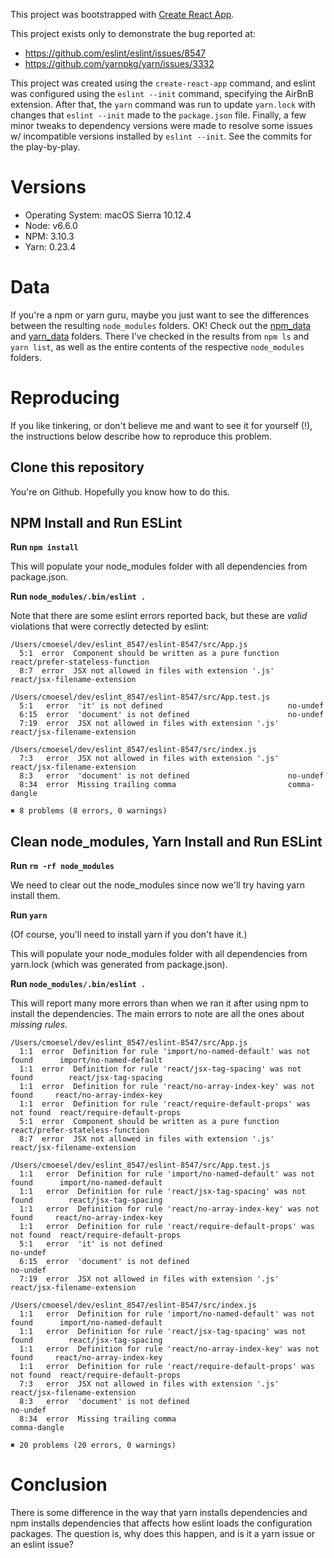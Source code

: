 This project was bootstrapped with [Create React App](https://github.com/facebookincubator/create-react-app).

This project exists only to demonstrate the bug reported at:
* https://github.com/eslint/eslint/issues/8547
* https://github.com/yarnpkg/yarn/issues/3332

This project was created using the `create-react-app` command, and eslint was configured using the `eslint --init` command, specifying the AirBnB extension.  After that, the `yarn` command was run to update `yarn.lock` with changes that `eslint --init` made to the `package.json` file.  Finally, a few minor tweaks to dependency versions were made to resolve some issues w/ incompatible versions installed by `eslint --init`.  See the commits for the play-by-play.

# Versions

* Operating System: macOS Sierra 10.12.4
* Node: v6.6.0
* NPM: 3.10.3
* Yarn: 0.23.4

# Data

If you're a npm or yarn guru, maybe you just want to see the differences between the resulting `node_modules` folders.  OK!  Check out the [npm_data](npm_data) and [yarn_data](yarn_data) folders.  There I've checked in the results from `npm ls` and `yarn list`, as well as the entire contents of the respective `node_modules` folders.

# Reproducing

If you like tinkering, or don't believe me and want to see it for yourself (!), the instructions below describe how to reproduce this problem.

## Clone this repository

You're on Github.  Hopefully you know how to do this.

## NPM Install and Run ESLint

**Run `npm install`**

This will populate your node_modules folder with all dependencies from package.json.

**Run `node_modules/.bin/eslint .`**

Note that there are some eslint errors reported back, but these are _valid_ violations that were correctly detected by eslint:

```
/Users/cmoesel/dev/eslint_8547/eslint-8547/src/App.js
  5:1  error  Component should be written as a pure function  react/prefer-stateless-function
  8:7  error  JSX not allowed in files with extension '.js'   react/jsx-filename-extension

/Users/cmoesel/dev/eslint_8547/eslint-8547/src/App.test.js
  5:1   error  'it' is not defined                            no-undef
  6:15  error  'document' is not defined                      no-undef
  7:19  error  JSX not allowed in files with extension '.js'  react/jsx-filename-extension

/Users/cmoesel/dev/eslint_8547/eslint-8547/src/index.js
  7:3   error  JSX not allowed in files with extension '.js'  react/jsx-filename-extension
  8:3   error  'document' is not defined                      no-undef
  8:34  error  Missing trailing comma                         comma-dangle

✖ 8 problems (8 errors, 0 warnings)
```

## Clean node_modules, Yarn Install and Run ESLint

**Run `rm -rf node_modules`**

We need to clear out the node_modules since now we'll try having yarn install them.

**Run `yarn`**

(Of course, you'll need to install yarn if you don't have it.)

This will populate your node_modules folder with all dependencies from yarn.lock (which was generated from package.json).

**Run `node_modules/.bin/eslint .`**

This will report many more errors than when we ran it after using npm to install the dependencies.  The main errors to note are all the ones about _missing rules_.

```
/Users/cmoesel/dev/eslint_8547/eslint-8547/src/App.js
  1:1  error  Definition for rule 'import/no-named-default' was not found      import/no-named-default
  1:1  error  Definition for rule 'react/jsx-tag-spacing' was not found        react/jsx-tag-spacing
  1:1  error  Definition for rule 'react/no-array-index-key' was not found     react/no-array-index-key
  1:1  error  Definition for rule 'react/require-default-props' was not found  react/require-default-props
  5:1  error  Component should be written as a pure function                   react/prefer-stateless-function
  8:7  error  JSX not allowed in files with extension '.js'                    react/jsx-filename-extension

/Users/cmoesel/dev/eslint_8547/eslint-8547/src/App.test.js
  1:1   error  Definition for rule 'import/no-named-default' was not found      import/no-named-default
  1:1   error  Definition for rule 'react/jsx-tag-spacing' was not found        react/jsx-tag-spacing
  1:1   error  Definition for rule 'react/no-array-index-key' was not found     react/no-array-index-key
  1:1   error  Definition for rule 'react/require-default-props' was not found  react/require-default-props
  5:1   error  'it' is not defined                                              no-undef
  6:15  error  'document' is not defined                                        no-undef
  7:19  error  JSX not allowed in files with extension '.js'                    react/jsx-filename-extension

/Users/cmoesel/dev/eslint_8547/eslint-8547/src/index.js
  1:1   error  Definition for rule 'import/no-named-default' was not found      import/no-named-default
  1:1   error  Definition for rule 'react/jsx-tag-spacing' was not found        react/jsx-tag-spacing
  1:1   error  Definition for rule 'react/no-array-index-key' was not found     react/no-array-index-key
  1:1   error  Definition for rule 'react/require-default-props' was not found  react/require-default-props
  7:3   error  JSX not allowed in files with extension '.js'                    react/jsx-filename-extension
  8:3   error  'document' is not defined                                        no-undef
  8:34  error  Missing trailing comma                                           comma-dangle

✖ 20 problems (20 errors, 0 warnings)
```

# Conclusion

There is some difference in the way that yarn installs dependencies and npm installs dependencies that affects how eslint loads the configuration packages.  The question is, why does this happen, and is it a yarn issue or an eslint issue?
